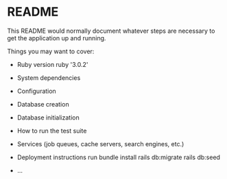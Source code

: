 # README

This README would normally document whatever steps are necessary to get the
application up and running.

Things you may want to cover:

* Ruby version
ruby '3.0.2'

* System dependencies

* Configuration

* Database creation

* Database initialization

* How to run the test suite

* Services (job queues, cache servers, search engines, etc.)

* Deployment instructions
run bundle install
rails db:migrate
rails db:seed

* ...
